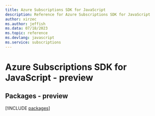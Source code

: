 ```yaml
---
title: Azure Subscriptions SDK for JavaScript
description: Reference for Azure Subscriptions SDK for JavaScript
author: xirzec
ms.author: jeffish
ms.data: 07/18/2023
ms.topic: reference
ms.devlang: javascript
ms.service: subscriptions
---
```

# Azure Subscriptions SDK for JavaScript - preview
## Packages - preview
[!INCLUDE [packages](subscriptions-index.md)]